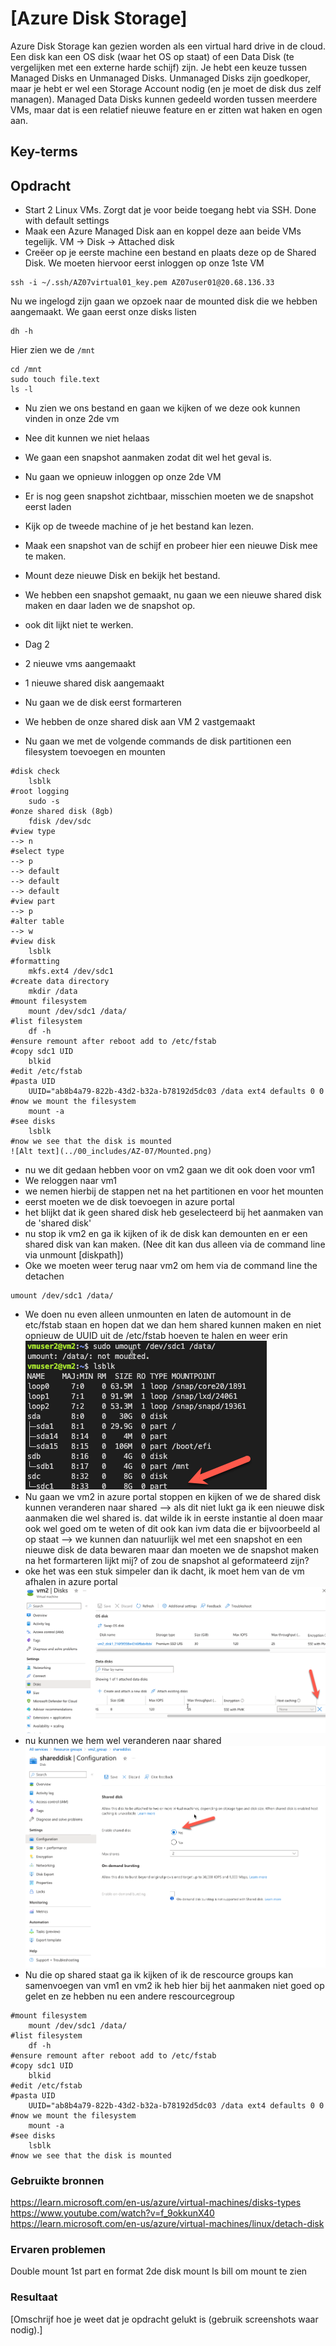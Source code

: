 # [Azure Disk Storage]
Azure Disk Storage kan gezien worden als een virtual hard drive in de cloud. Een disk kan een OS disk (waar het OS op staat) of een Data Disk (te vergelijken met een externe harde schijf) zijn. Je hebt een keuze tussen Managed Disks en Unmanaged Disks. Unmanaged Disks zijn goedkoper, maar je hebt er wel een Storage Account nodig (en je moet de disk dus zelf managen). Managed Data Disks kunnen gedeeld worden tussen meerdere VMs, maar dat is een relatief nieuwe feature en er zitten wat haken en ogen aan.

## Key-terms


## Opdracht
- Start 2 Linux VMs. Zorgt dat je voor beide toegang hebt via SSH.
Done with default settings
- Maak een Azure Managed Disk aan en koppel deze aan beide VMs tegelijk.
VM -> Disk -> Attached disk
- Creëer op je eerste machine een bestand en plaats deze op de Shared Disk.
We moeten hiervoor eerst inloggen op onze 1ste VM
~~~
ssh -i ~/.ssh/AZ07virtual01_key.pem AZ07user01@20.68.136.33
~~~
Nu we ingelogd zijn gaan we opzoek naar de mounted disk die we hebben aangemaakt.
We gaan eerst onze disks listen 
~~~
dh -h
~~~
Hier zien we de `/mnt`
~~~
cd /mnt
sudo touch file.text
ls -l
~~~
- Nu zien we ons bestand en gaan we kijken of we deze ook kunnen vinden in onze 2de vm
- Nee dit kunnen we niet helaas
- We gaan een snapshot aanmaken zodat dit wel het geval is.
- Nu gaan we opnieuw inloggen op onze 2de VM

- Er is nog geen snapshot zichtbaar, misschien moeten we de snapshot eerst laden

- Kijk op de tweede machine of je het bestand kan lezen.
- Maak een snapshot van de schijf en probeer hier een nieuwe Disk mee te maken.
- Mount deze nieuwe Disk en bekijk het bestand.
- We hebben een snapshot gemaakt, nu gaan we een nieuwe shared disk maken en daar laden we de snapshot op.
- ook dit lijkt niet te werken.

- Dag 2 
- 2 nieuwe vms aangemaakt
- 1 nieuwe shared disk aangemaakt
- Nu gaan we de disk eerst formarteren
- We hebben de onze shared disk aan VM 2 vastgemaakt 
- Nu gaan we met de volgende commands de disk partitionen een filesystem toevoegen en mounten
~~~
#disk check
    lsblk
#root logging
    sudo -s
#onze shared disk (8gb)
    fdisk /dev/sdc
#view type
--> n
#select type
--> p
--> default
--> default
--> default
#view part
--> p
#alter table
--> w
#view disk
    lsblk
#formatting
    mkfs.ext4 /dev/sdc1
#create data directory
    mkdir /data
#mount filesystem
    mount /dev/sdc1 /data/
#list filesystem
    df -h
#ensure remount after reboot add to /etc/fstab
#copy sdc1 UID
    blkid
#edit /etc/fstab
#pasta UID
    UUID="ab8b4a79-822b-43d2-b32a-b78192d5dc03 /data ext4 defaults 0 0
#now we mount the filesystem
    mount -a
#see disks
    lsblk
#now we see that the disk is mounted
![Alt text](../00_includes/AZ-07/Mounted.png)
~~~

- nu we dit gedaan hebben voor on vm2 gaan we dit ook doen voor vm1
- We reloggen naar vm1
- we nemen hierbij de stappen net na het partitionen en voor het mounten
- eerst moeten we de disk toevoegen in azure portal 
- het blijkt dat ik geen shared disk heb geselecteerd bij het aanmaken van de 'shared disk'
- nu stop ik vm2 en ga ik kijken of ik de disk kan demounten en er een shared disk van kan maken. (Nee dit kan dus alleen via de command line via unmount [diskpath])
- Oke we moeten weer terug naar vm2 om hem via de command line the detachen
~~~
umount /dev/sdc1 /data/
~~~
- We doen nu even alleen unmounten en laten de automount in de etc/fstab staan en hopen dat we dan hem shared kunnen maken en niet opnieuw de UUID uit de /etc/fstab hoeven te halen en weer erin 
![Unmount](../00_includes/AZ-07/unmount.png)
- Nu gaan we vm2 in azure portal stoppen en kijken of we de shared disk kunnen veranderen naar shared --> als dit niet lukt ga ik een nieuwe disk aanmaken die wel shared is. dat wilde ik in eerste instantie al doen maar ook wel goed om te weten of dit ook kan ivm data die er bijvoorbeeld al op staat --> we kunnen dan natuurlijk wel met een snapshot en een nieuwe disk de data bewaren maar dan moeten we de snapshot maken na het formarteren lijkt mij? of zou de snapshot al geformateerd zijn?
- oke het was een stuk simpeler dan ik dacht, ik moet hem van de vm afhalen in azure portal
![Detach](<../00_includes/AZ-07/Detaching disk.png>)
- nu kunnen we hem wel veranderen naar shared
![Shared Disk change](../00_includes/AZ-07/Shareddiskchange.png)
- Nu die op shared staat ga ik kijken of ik de rescource groups kan samenvoegen van vm1 en vm2 ik heb hier bij het aanmaken niet goed op gelet en ze hebben nu een andere rescourcegroup


~~~
#mount filesystem
    mount /dev/sdc1 /data/
#list filesystem
    df -h
#ensure remount after reboot add to /etc/fstab
#copy sdc1 UID
    blkid
#edit /etc/fstab
#pasta UID
    UUID="ab8b4a79-822b-43d2-b32a-b78192d5dc03 /data ext4 defaults 0 0
#now we mount the filesystem
    mount -a
#see disks
    lsblk
#now we see that the disk is mounted
~~~

### Gebruikte bronnen
https://learn.microsoft.com/en-us/azure/virtual-machines/disks-types  
https://www.youtube.com/watch?v=f_9okkunX40  
https://learn.microsoft.com/en-us/azure/virtual-machines/linux/detach-disk  


### Ervaren problemen
Double mount 
1st part en format
2de disk mount
ls bill om mount te zien

### Resultaat
[Omschrijf hoe je weet dat je opdracht gelukt is (gebruik screenshots waar nodig).]

